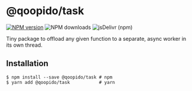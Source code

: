 # @qoopido/task

[![NPM version](https://img.shields.io/npm/v/@qoopido/task.svg?label=version&style=flat-square)](https://www.npmjs.com/package/@qoopido/task)
![NPM downloads](https://img.shields.io/npm/dm/@qoopido/task.svg?label=npm&style=flat-square)
![jsDelivr (npm)](https://img.shields.io/jsdelivr/npm/hm/@qoopido/task?label=jsdelivr&style=flat-square)


Tiny package to offload any given function to a separate, async worker in its own thread.

## Installation

```
$ npm install --save @qoopido/task # npm
$ yarn add @qoopido/task           # yarn
```
